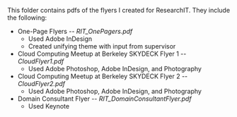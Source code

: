 This folder contains pdfs of the flyers I created for ResearchIT. They include the following:

* One-Page Flyers -- *RIT_OnePagers.pdf* 
  * Used Adobe InDesign
  * Created unifying theme with input from supervisor
* Cloud Computing Meetup at Berkeley SKYDECK Flyer 1 -- *CloudFlyer1.pdf*
    * Used Adobe Photoshop, Adobe InDesign, and Photography
* Cloud Computing Meetup at Berkeley SKYDECK Flyer 2 -- *CloudFlyer2.pdf*
    * Used Adobe Photoshop, Adobe InDesign, and Photography
* Domain Consultant Flyer -- *RIT_DomainConsultantFlyer.pdf*
    * Used Keynote


